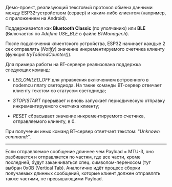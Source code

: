 Демо-проект, реализующий текстовый протокол обмена данными между ESP32-устройством (сервер) и каким-либо клиентом (например, с приложением на Android).

Поддерживается как **Bluetooth Classic** (по уполчанию) или **BLE** (Включается по _#define USE_BLE_ в файле _BTManager.h_).

После подключения клиентского устройства, ESP32 начинает каждые 2 сек отправлять (_Notify_) значение инкрементируемого счетчика клиенту (функция _tryToSendCounter()_).

Для примера работы на BT-сервере реализована поддержка следующих команд:

- *LED_ON*/*LED_OFF* для управления включением встроенного в nodemcu плату светодиода. На такие команды BT-сервер отвечает клиенту текстом со статусом светодиода;

- *STOP*/*START* прерывает и вновь запускает периодическую отправку инкрементируемого счетчика клиенту;

- *RESET* сбрасывает значение инкрементируемого счетчика, отправляемого клиенту, в 0.

При получении иных команд BT-сервер ответчает текстом: "_Unknown command:_".

---------------------
Если отправляемое сообщение длиннее чем Payload = MTU-3, оно разбивается и отправляется по частям, где все части, кроме последней, будут заканчиваться спец. символом-переносом (тут выбран 0x0B (Vertical Tab).
Аналогично идёт процесс сборки получаемых длинных сообщений, которые клиент должен отправлять также частями, не превышающими Payload.

